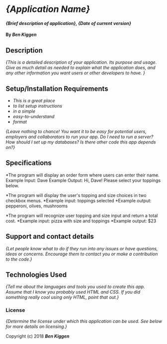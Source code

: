 # _{Application Name}_

#### _{Brief description of application}, {Date of current version}_

#### By _**Ben Kiggen**_

## Description

_{This is a detailed description of your application. Its purpose and usage.  Give as much detail as needed to explain what the application does, and any other information you want users or other developers to have. }_

## Setup/Installation Requirements

* _This is a great place_
* _to list setup instructions_
* _in a simple_
* _easy-to-understand_
* _format_

_{Leave nothing to chance! You want it to be easy for potential users, employers and collaborators to run your app. Do I need to run a server? How should I set up my databases? Is there other code this app depends on?}_

## Specifications

*The program will display an order form where users can enter their name.
  Example Input: Dave
  Example Output: Hi, Dave! Please select your toppings below.

*The program will display the user's topping and size choices in two checkbox menus.
  *Example input: toppings selected
  *Example output: pepperoni, olives, mushrooms

*The program will recognize user topping and size input and return a total cost.
  *Example input: pizza with size and toppings
  *Example output: $23

## Support and contact details

_{Let people know what to do if they run into any issues or have questions, ideas or concerns.  Encourage them to contact you or make a contribution to the code.}_

## Technologies Used

_{Tell me about the languages and tools you used to create this app. Assume that I know you probably used HTML and CSS. If you did something really cool using only HTML, point that out.}_

### License

*{Determine the license under which this application can be used.  See below for more details on licensing.}*

Copyright (c) 2018 **_Ben Kiggen_**
